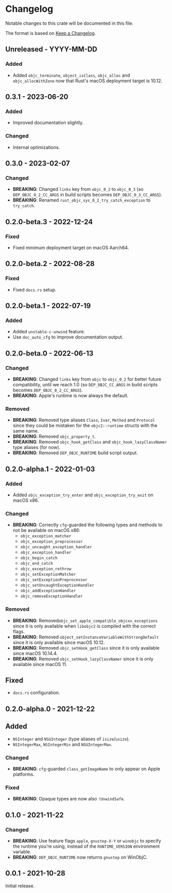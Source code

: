 # Changelog

Notable changes to this crate will be documented in this file.

The format is based on [Keep a Changelog](https://keepachangelog.com/en/1.0.0/).

## Unreleased - YYYY-MM-DD

### Added
* Added `objc_terminate`, `object_isClass`, `objc_alloc` and
  `objc_allocWithZone` now that Rust's macOS deployment target is 10.12.


## 0.3.1 - 2023-06-20

### Added
* Improved documentation slightly.

### Changed
* Internal optimizations.


## 0.3.0 - 2023-02-07

### Changed
* **BREAKING**: Changed `links` key from `objc_0_2` to `objc_0_3` (so
  `DEP_OBJC_0_2_CC_ARGS` in build scripts becomes `DEP_OBJC_0_3_CC_ARGS`).
* **BREAKING**: Renamed `rust_objc_sys_0_2_try_catch_exception` to
  `try_catch`.


## 0.2.0-beta.3 - 2022-12-24

### Fixed
* Fixed minimum deployment target on macOS Aarch64.


## 0.2.0-beta.2 - 2022-08-28

### Fixed
* Fixed `docs.rs` setup.


## 0.2.0-beta.1 - 2022-07-19

### Added
* Added `unstable-c-unwind` feature.
* Use `doc_auto_cfg` to improve documentation output.


## 0.2.0-beta.0 - 2022-06-13

### Changed
* **BREAKING**: Changed `links` key from `objc` to `objc_0_2` for better
  future compatibility, until we reach 1.0 (so `DEP_OBJC_CC_ARGS` in build
  scripts becomes `DEP_OBJC_0_2_CC_ARGS`).
* **BREAKING**: Apple's runtime is now always the default.

### Removed
* **BREAKING**: Removed type aliases `Class`, `Ivar`, `Method` and `Protocol`
  since they could be mistaken for the `objc2::runtime` structs with the same
  name.
* **BREAKING**: Removed `objc_property_t`.
* **BREAKING**: Removed `objc_hook_getClass` and `objc_hook_lazyClassNamer`
  type aliases (for now).
* **BREAKING**: Removed `DEP_OBJC_RUNTIME` build script output.


## 0.2.0-alpha.1 - 2022-01-03

### Added
* Added `objc_exception_try_enter` and `objc_exception_try_exit` on macOS x86.

### Changed
* **BREAKING**: Correctly `cfg`-guarded the following types and methods to not
  be available on macOS x86:
  - `objc_exception_matcher`
  - `objc_exception_preprocessor`
  - `objc_uncaught_exception_handler`
  - `objc_exception_handler`
  - `objc_begin_catch`
  - `objc_end_catch`
  - `objc_exception_rethrow`
  - `objc_setExceptionMatcher`
  - `objc_setExceptionPreprocessor`
  - `objc_setUncaughtExceptionHandler`
  - `objc_addExceptionHandler`
  - `objc_removeExceptionHandler`

### Removed
* **BREAKING**: Removed`objc_set_apple_compatible_objcxx_exceptions` since it
  is only available when `libobjc2` is compiled with the correct flags.
* **BREAKING**: Removed `object_setInstanceVariableWithStrongDefault` since it
  is only available since macOS 10.12.
* **BREAKING**: Removed `objc_setHook_getClass` since it is only available
  since macOS 10.14.4.
* **BREAKING**: Removed `objc_setHook_lazyClassNamer` since it is only
  available since macOS 11.

## Fixed
* `docs.rs` configuration.


## 0.2.0-alpha.0 - 2021-12-22

## Added
* `NSInteger` and `NSUInteger` (type aliases of `isize`/`usize`).
* `NSIntegerMax`, `NSIntegerMin` and `NSUIntegerMax`.

### Changed
* **BREAKING**: `cfg`-guarded `class_getImageName` to only appear on Apple
  platforms.

### Fixed
* **BREAKING**: Opaque types are now also `!UnwindSafe`.


## 0.1.0 - 2021-11-22

### Changed
* **BREAKING**: Use feature flags `apple`, `gnustep-X-Y` or `winobjc` to
  specify the runtime you're using, instead of the `RUNTIME_VERSION`
  environment variable.
* **BREAKING**: `DEP_OBJC_RUNTIME` now returns `gnustep` on WinObjC.


## 0.0.1 - 2021-10-28

Initial release.
